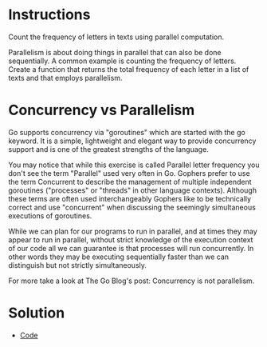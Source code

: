 # Instructions

Count the frequency of letters in texts using parallel computation.

Parallelism is about doing things in parallel that can also be done sequentially. A common example is counting the frequency of letters. Create a function that returns the total frequency of each letter in a list of texts and that employs parallelism.

# Concurrency vs Parallelism

Go supports concurrency via "goroutines" which are started with the go keyword. It is a simple, lightweight and elegant way to provide concurrency support and is one of the greatest strengths of the language.

You may notice that while this exercise is called Parallel letter frequency you don't see the term "Parallel" used very often in Go. Gophers prefer to use the term Concurrent to describe the management of multiple independent goroutines ("processes" or "threads" in other language contexts). Although these terms are often used interchangeably Gophers like to be technically correct and use "concurrent" when discussing the seemingly simultaneous executions of goroutines.

While we can plan for our programs to run in parallel, and at times they may appear to run in parallel, without strict knowledge of the execution context of our code all we can guarantee is that processes will run concurrently. In other words they may be executing sequentially faster than we can distinguish but not strictly simultaneously.

For more take a look at The Go Blog's post: Concurrency is not parallelism.

# Solution

- [Code](solution.go)